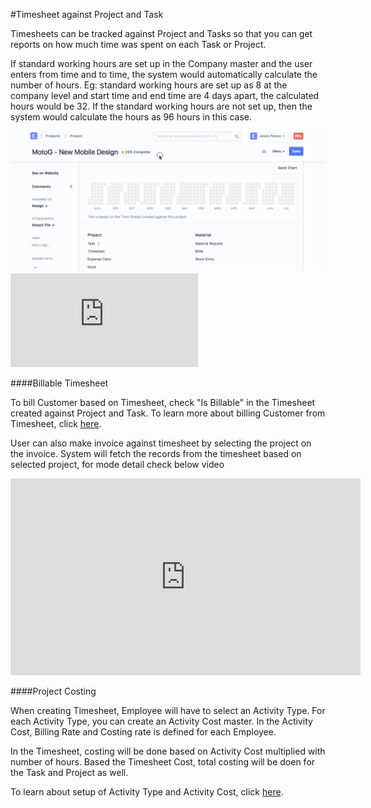 <!-- add-breadcrumbs -->
#Timesheet against Project and Task

Timesheets can be tracked against Project and Tasks so that you can get reports on how much time was spent on each Task or Project.

If standard working hours are set up in the Company master and the user enters from time and to time, the system would
automatically calculate the number of hours. Eg: standard working hours are set up as 8 at the company level and start
time and end time are 4 days apart, the calculated hours would be 32. If the standard working hours are not set up, then
the system would calculate the hours as 96 hours in this case.

<img class="screenshot" alt="Sales Invoice" src="../assets/timesheet/timesheet-project.gif">

<div class="embed-container">
    <iframe src="https://www.youtube.com/embed/IxY-rSJsA6U?start=126rel=0" frameborder="0" allow="autoplay; encrypted-media" allowfullscreen></iframe>
</div>


####Billable Timesheet

To bill Customer based on Timesheet, check "Is Billable" in the Timesheet created against Project and Task. To learn more about billing Customer from Timesheet, click [here](/dokie/projects/timesheet/sales-invoice-from-timesheet.md).

User can also make invoice against timesheet by selecting the project on the invoice. System will fetch the records from the timesheet based on selected project, for mode detail check below video
<iframe width="560" height="315" src="https://www.youtube.com/embed/hVAjtOFFhDI" frameborder="0" allowfullscreen></iframe>

####Project Costing

When creating Timesheet, Employee will have to select an Activity Type. For each Activity Type, you can create an Activity Cost master. In the Activity Cost, Billing Rate and Costing rate is defined for each Employee. 

In the Timesheet, costing will be done based on Activity Cost multiplied with number of hours. Based the Timesheet Cost, total costing will be doen for the Task and Project as well.

To learn about setup of Activity Type and Activity Cost, click [here](/dokie/projects/articles/project-costing).